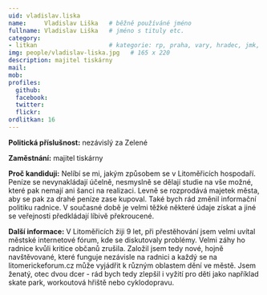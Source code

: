 ```yaml
---
uid: vladislav.liska
name:     Vladislav Liška  	# běžně používáné jméno
fullname: Vladislav Liška  	# jméno s tituly etc.
category:
- litkan                 	# kategorie: rp, praha, vary, hradec, jmk, senat
img: people/vladislav-liska.jpg   # 165 x 220
description: majitel tiskárny
mail:
mob:
profiles:
  github:
  facebook:
  twitter: 
  flickr:
ordlitkan: 16
---
```

**Politická příslušnost:** nezávislý za Zelené

**Zaměstnání:** majitel tiskárny

**Proč kandiduji:** Nelíbí se mi, jakým způsobem se v Litoměřicích hospodaří. Peníze se nevynakládají účelně, nesmyslně se dělají studie na vše možné, které pak nemají ani šanci na realizaci. Levně se rozprodává majetek města, aby se pak za drahé peníze zase kupoval. Také bych rád změnil informační politiku radnice. V současné době je velmi těžké některé údaje získat a jiné se veřejnosti předkládají líbivě překroucené. 

**Další informace:** V Litoměřicích žiji 9 let, při přestěhování jsem velmi uvítal městské internetové fórum, kde se diskutovaly problémy. Velmi záhy ho radnice kvůli kritice občanů zrušila. Založil jsem tedy nové, hojně navštěvované, které funguje nezávisle na radnici a každý se na litomerickeforum.cz může vyjádřit k různým oblastem dění ve městě. Jsem ženatý, otec dvou dcer - rád bych tedy zlepšil i vyžití pro děti jako například skate park, workoutová hřiště nebo cyklodopravu. 
